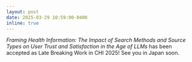 ```yaml
---
layout: post
date: 2025-03-29 10:59:00-0400
inline: true
---
```


_Framing Health Information: The Impact of Search Methods and Source Types on User Trust and Satisfaction in the Age of LLMs_ has been accepted as Late Breaking Work in CHI 2025! See you in Japan soon.
